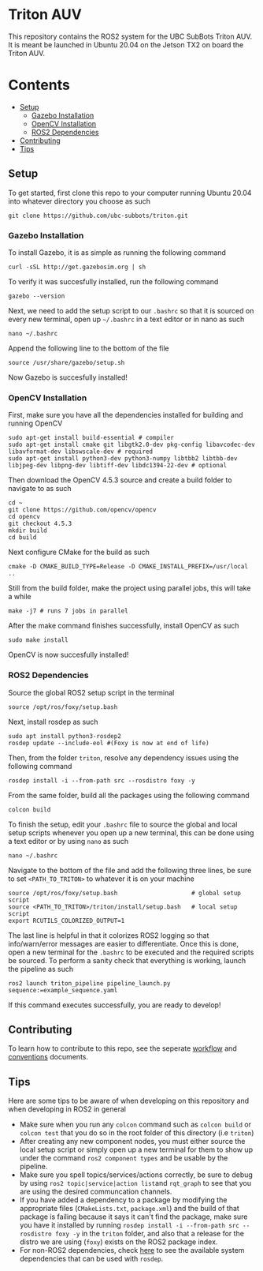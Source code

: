 # Triton AUV

This repository contains the ROS2 system for the UBC SubBots Triton AUV. It is meant be launched in Ubuntu 20.04 on the Jetson TX2 on board the Triton AUV. 

# Contents

- [Setup](#setup)
    - [Gazebo Installation](#gazebo-installation)
    - [OpenCV Installation](#opencv-installation)
    - [ROS2 Dependencies](#ros2-dependencies)
- [Contributing](#contributing)
- [Tips](#tips)
## Setup
To get started, first clone this repo to your computer running Ubuntu 20.04 into whatever directory you choose as such

    git clone https://github.com/ubc-subbots/triton.git

### Gazebo Installation
To install Gazebo, it is as simple as running the following command

    curl -sSL http://get.gazebosim.org | sh

To verify it was succesfully installed, run the following command

    gazebo --version

Next, we need to add the setup script to our `.bashrc` so that it is sourced on every new terminal, open up `~/.bashrc` in a text editor or in nano as such

    nano ~/.bashrc

Append the following line to the bottom of the file

    source /usr/share/gazebo/setup.sh

Now Gazebo is succesfully installed!
### OpenCV Installation
First, make sure you have all the dependencies installed for building and running OpenCV

    sudo apt-get install build-essential # compiler
    sudo apt-get install cmake git libgtk2.0-dev pkg-config libavcodec-dev libavformat-dev libswscale-dev # required
    sudo apt-get install python3-dev python3-numpy libtbb2 libtbb-dev libjpeg-dev libpng-dev libtiff-dev libdc1394-22-dev # optional

Then download the OpenCV 4.5.3 source and create a build folder to navigate to as such

    cd ~
    git clone https://github.com/opencv/opencv
    cd opencv
    git checkout 4.5.3
    mkdir build
    cd build

Next configure CMake for the build as such

    cmake -D CMAKE_BUILD_TYPE=Release -D CMAKE_INSTALL_PREFIX=/usr/local ..

Still from the build folder, make the project using parallel jobs, this will take a while

    make -j7 # runs 7 jobs in parallel

After the make command finishes successfully, install OpenCV as such

    sudo make install

OpenCV is now succesfully installed!
### ROS2 Dependencies
Source the global ROS2 setup script in the terminal

    source /opt/ros/foxy/setup.bash
  
Next, install rosdep as such
 
    sudo apt install python3-rosdep2
    rosdep update --include-eol #(Foxy is now at end of life)
  
Then, from the folder `triton`, resolve any dependency issues using the following command
 
    rosdep install -i --from-path src --rosdistro foxy -y
  
From the same folder, build all the packages using the following command

    colcon build
  
To finish the setup, edit your `.bashrc` file to source the global and local setup scripts whenever you open up a new terminal, this can be done using a text editor or by using `nano` as such
 
    nano ~/.bashrc
    
Navigate to the bottom of the file and add the following three lines, be sure to set `<PATH_TO_TRITON>` to whatever it is on your machine

    source /opt/ros/foxy/setup.bash                     # global setup script
    source <PATH_TO_TRITON>/triton/install/setup.bash   # local setup script
    export RCUTILS_COLORIZED_OUTPUT=1
    
The last line is helpful in that it colorizes ROS2 logging so that info/warn/error messages are easier to differentiate. Once this is done, open a new terminal for the `.bashrc` to be executed and the required scripts be sourced. To perform a sanity check that everything is working, launch the pipeline as such

    ros2 launch triton_pipeline pipeline_launch.py sequence:=example_sequence.yaml
   
If this command executes successfully, you are ready to develop!

## Contributing
To learn how to contribute to this repo, see the seperate [workflow](WORKFLOW.md) and [conventions](CONVENTIONS.md) documents.
    
## Tips
Here are some tips to be aware of when developing on this repository and when developing in ROS2 in general
- Make sure when you run any `colcon` command such as `colcon build` or `colcon test` that you do so in the root folder of this directory (i.e `triton`)
- After creating any new component nodes, you must either source the local setup script or simply open up a new terminal for them to show up under the command `ros2 component types` and be usable by the pipeline.
- Make sure you spell topics/services/actions correctly, be sure to debug by using `ros2 topic|service|action list`and `rqt_graph` to see that you are using the desired communcation channels.
- If you have added a dependency to a package by modifying the appropriate files (`CMakeLists.txt`, `package.xml`) and the build of that package is failing because it says it can't find the package, make sure you have it installed by running `rosdep install -i --from-path src --rosdistro foxy -y` in the `triton` folder, and also that a release for the distro we are using (`foxy`) exists on the ROS2 package index.
- For non-ROS2 dependencies, check [here](https://github.com/ros/rosdistro/tree/master/rosdep) to see the available system dependencies that can be used with `rosdep`.
